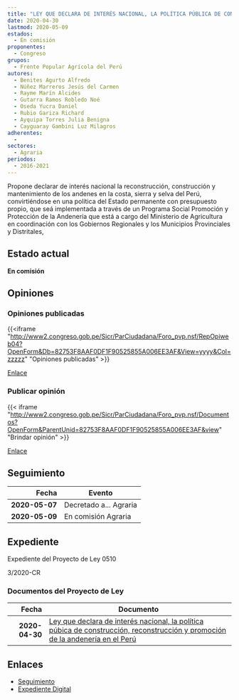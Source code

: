 ```yaml
---
title: "LEY QUE DECLARA DE INTERÉS NACIONAL, LA POLÍTICA PÚBLICA DE CONSTRUCCIÓN, RECONSTRUCCIÓN Y PROMOCIÓN DE LA ANDENERÍA EN EL PERÚ"
date: 2020-04-30
lastmod: 2020-05-09
estados: 
  - En comisión
proponentes: 
  - Congreso
grupos: 
  - Frente Popular Agrícola del Perú
autores: 
  - Benites Agurto Alfredo
  - Núñez Marreros Jesús del Carmen
  - Rayme Marín Alcides
  - Gutarra Ramos Robledo Noé
  - Oseda Yucra Daniel
  - Rubio Gariza Richard
  - Ayquipa Torres Julia Benigna
  - Cayguaray Gambini Luz Milagros
adherentes: 
  - 
sectores: 
  - Agraria
periodos: 
  - 2016-2021
---
```


Propone declarar de interés nacional la reconstrucción, construcción y mantenimiento de los andenes en la costa, sierra y selva del Perú, convirtiéndose en una política del Estado permanente con presupuesto propio, que seá implementada a través de un Programa Social Promoción y Protección de la Andenería que está a cargo del Ministerio de Agricultura en coordinación con los Gobiernos Regionales y los Municipios Provinciales y Distritales,


## Estado actual

**En comisión**

## Opiniones

### Opiniones publicadas

{{<iframe "http://www2.congreso.gob.pe/Sicr/ParCiudadana/Foro_pvp.nsf/RepOpiweb04?OpenForm&Db=82753F8AAF0DF1F90525855A006EE3AF&View=yyyy&Col=zzzzz" "Opiniones publicadas" >}}

[Enlace](http://www2.congreso.gob.pe/Sicr/ParCiudadana/Foro_pvp.nsf/RepOpiweb04?OpenForm&Db=82753F8AAF0DF1F90525855A006EE3AF&View=yyyy&Col=zzzzz)
### Publicar opinión

{{< iframe "http://www2.congreso.gob.pe/Sicr/ParCiudadana/Foro_pvp.nsf/Documentos?OpenForm&ParentUnid=82753F8AAF0DF1F90525855A006EE3AF&view" "Brindar opinión" >}}

[Enlace](http://www2.congreso.gob.pe/Sicr/ParCiudadana/Foro_pvp.nsf/Documentos?OpenForm&ParentUnid=82753F8AAF0DF1F90525855A006EE3AF&view)

## Seguimiento

| Fecha | Evento |
|------:|--------|
| **2020-05-07** | Decretado a... Agraria|
| **2020-05-09** | En comisión Agraria|


## Expediente

Expediente del Proyecto de Ley 0510

3/2020-CR


### Documentos del Proyecto de Ley

| Fecha | Documento |
|------:|--------|
| **2020-04-30** | [Ley que declara de interés nacional, la política púbica de construcción, reconstrucción y promoción de la andenería en el Perú](http://www.leyes.congreso.gob.pe/Documentos/2016_2021/Proyectos_de_Ley_y_de_Resoluciones_Legislativas/PL05103_20200430.pdf) |

## Enlaces 

- [Seguimiento](http://www2.congreso.gob.pe/Sicr/TraDocEstProc/CLProLey2016.nsf/f7fff46988ca05b1052578e100829cc7/95967bbed0d227d80525855a006ed960?OpenDocument)
- [Expediente Digital](http://www2.congreso.gob.pe/Sicr/TraDocEstProc/CLProLey2016.nsf/f7fff46988ca05b1052578e100829cc7/95967bbed0d227d80525855a006ed960?OpenDocument&Click=05257FB7005EB655.eb71d0cf91d8294e05256cdf006b5706/$Body/0.1C6C)
